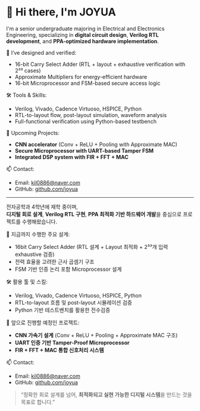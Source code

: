 # 👋 Hi there, I'm JOYUA

I'm a senior undergraduate majoring in Electrical and Electronics Engineering, specializing in **digital circuit design**, **Verilog RTL development**, and **PPA-optimized hardware implementation**.

🔧 I’ve designed and verified:
- 16-bit Carry Select Adder (RTL + layout + exhaustive verification with 2³³ cases)
- Approximate Multipliers for energy-efficient hardware
- 16-bit Microprocessor and FSM-based secure access logic


🛠 Tools & Skills:
- Verilog, Vivado, Cadence Virtuoso, HSPICE, Python
- RTL-to-layout flow, post-layout simulation, waveform analysis
- Full-functional verification using Python-based testbench

🚀 Upcoming Projects:
- **CNN accelerator** (Conv + ReLU + Pooling with Approximate MAC)
- **Secure Microprocessor with UART-based Tamper FSM**
- **Integrated DSP system with FIR + FFT + MAC**


📫 Contact:
- Email: kil0886@naver.com
- GitHub: [github.com/joyua](https://github.com/joyua)

---


전자공학과 4학년에 재학 중이며,  
**디지털 회로 설계**, **Verilog RTL 구현**, **PPA 최적화 기반 하드웨어 개발**을 중심으로 프로젝트를 수행해왔습니다.

🔧 지금까지 수행한 주요 설계:
- 16bit Carry Select Adder (RTL 설계 + Layout 최적화 + 2³³개 입력 exhaustive 검증)
- 전력 효율을 고려한 근사 곱셈기 구조
- FSM 기반 인증 논리 포함 Microprocessor 설계

🛠 활용 툴 및 스킬:
- Verilog, Vivado, Cadence Virtuoso, HSPICE, Python
- RTL-to-layout 흐름 및 post-layout 시뮬레이션 검증
- Python 기반 테스트벤치를 활용한 전수검증

🚀 앞으로 진행할 예정인 프로젝트:
- **CNN 가속기 설계** (Conv + ReLU + Pooling + Approximate MAC 구조)
- **UART 인증 기반 Tamper-Proof Microprocessor**
- **FIR + FFT + MAC 통합 신호처리 시스템**


📫 Contact:
- Email: kil0886@naver.com
- GitHub: [github.com/joyua](https://github.com/joyua)

  
> “정확한 회로 설계를 넘어, **최적화되고 실현 가능한 디지털 시스템**을 만드는 것을 목표로 합니다.”

